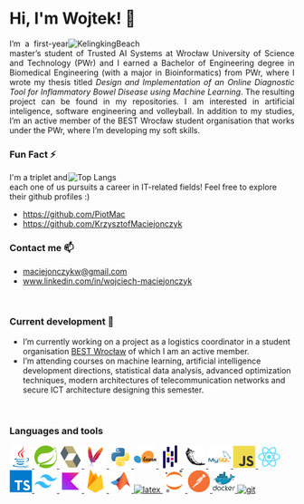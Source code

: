 # Hi, I'm Wojtek! 👋

<!--
**WMaciejonczyk/WMaciejonczyk** is a ✨ _special_ ✨ repository because its `README.md` (this file) appears on your GitHub profile.

Here are some ideas to get you started:

- 🔭 I’m currently working on ...
- 🌱 I’m currently learning ...
- 👯 I’m looking to collaborate on ...
- 🤔 I’m looking for help with ...
- 💬 Ask me about ...
- 📫 How to reach me: ...
- 😄 Pronouns: ...
- ⚡ Fun fact: ...
-->
<img align="right" src="https://github.com/user-attachments/assets/70228c26-ed54-4dc2-a410-909ba7e5ba33" alt="KelingkingBeach" width="400"/>


<p align="justify"> 
  I’m a first-year master’s student of Trusted AI Systems at Wrocław University of Science and Technology (PWr) and I earned a Bachelor of Engineering degree in Biomedical Engineering (with a major in Bioinformatics) from PWr, where I wrote my thesis titled <i>Design and Implementation of an Online Diagnostic Tool for Inflammatory Bowel Disease using Machine Learning</i>. The resulting project can be found in my repositories. I am interested in artificial inteligence, software engineering and volleyball. In addition to my studies, I’m an active member of the BEST Wrocław student organisation that works under the PWr, where I’m developing my soft skills.
</p> 


### Fun Fact ⚡

<a href="https://github.com/anuraghazra/github-readme-stats">
  <img align="right" src="https://github-readme-stats.vercel.app/api/top-langs/?username=WMaciejonczyk&layout=compact&theme=tokyonight" alt="Top Langs" width="400"/>
</a>

I'm a triplet and each one of us pursuits a career in IT-related fields! Feel free to explore their github profiles :)
- https://github.com/PiotMac
- https://github.com/KrzysztofMaciejonczyk

### Contact me 📫
- maciejonczykw@gmail.com
- www.linkedin.com/in/wojciech-maciejonczyk
<br>

### Current development 🔭

- I’m currently working on a project as a logistics coordinator in a student organisation [BEST Wrocław](https://best.wroclaw.pl/) of which I am an active member.
- I’m attending courses on machine learning, artificial intelligence development directions, statistical data analysis, advanced optimization techniques, modern architectures of telecommunication networks and secure ICT architecture designing this semester.
<br>

### Languages and tools

<p align="left">
    <a href="https://www.java.com" target="_blank" rel="noreferrer"> 
        <img src="https://raw.githubusercontent.com/devicons/devicon/master/icons/java/java-original.svg" alt="java" width="40" height="40"/> 
    </a> 
    <a href="https://spring.io/projects/spring-boot" target="_blank" rel="noreferrer">
        <img src="https://raw.githubusercontent.com/devicons/devicon/master/icons/spring/spring-original.svg" alt="spring boot" width="40" height="40"/>
    </a>
    <a href="https://hibernate.org" target="_blank" rel="noreferrer">
        <img src="https://raw.githubusercontent.com/devicons/devicon/master/icons/hibernate/hibernate-original.svg" alt="hibernate" width="40" height="40"/>
    </a>
    <a href="https://maven.apache.org" target="_blank" rel="noreferrer">
        <img src="https://raw.githubusercontent.com/devicons/devicon/master/icons/maven/maven-original.svg" alt="maven" width="40" height="40"/>
    </a>
    <a href="https://www.python.org" target="_blank" rel="noreferrer"> 
        <img src="https://raw.githubusercontent.com/devicons/devicon/master/icons/python/python-original.svg" alt="python" width="40" height="40"/> 
    </a>
    <a href="https://scikit-learn.org" target="_blank" rel="noreferrer"> 
        <img src="https://raw.githubusercontent.com/devicons/devicon/master/icons/scikitlearn/scikitlearn-original.svg" alt="scikit-learn" width="40" height="40"/> 
    </a>
    <a href="https://pandas.pydata.org" target="_blank" rel="noreferrer"> 
        <img src="https://raw.githubusercontent.com/devicons/devicon/master/icons/pandas/pandas-original.svg" alt="pandas" width="40" height="40"/> 
    </a>
    <a href="https://flask.palletsprojects.com/en/stable" target="_blank" rel="noreferrer"> 
        <img src="https://raw.githubusercontent.com/devicons/devicon/master/icons/flask/flask-original.svg" alt="flask" width="40" height="40"/> 
    </a>
    <a href="https://www.mysql.com" target="_blank" rel="noreferrer"> 
        <img src="https://raw.githubusercontent.com/devicons/devicon/master/icons/mysql/mysql-original-wordmark.svg" alt="mysql" width="40" height="40"/> 
    </a> 
    <a href="https://www.w3schools.com/js" target="_blank" rel="noreferrer"> 
        <img src="https://raw.githubusercontent.com/devicons/devicon/master/icons/javascript/javascript-original.svg" alt="javascript" width="40" height="40"/> 
    </a>
    <a href="https://react.dev" target="_blank" rel="noreferrer"> 
        <img src="https://raw.githubusercontent.com/devicons/devicon/master/icons/react/react-original.svg" alt="react" width="40" height="40"/> 
    </a>
    <a href="https://www.typescriptlang.org" target="_blank" rel="noreferrer"> 
        <img src="https://raw.githubusercontent.com/devicons/devicon/master/icons/typescript/typescript-original.svg" alt="typescript" width="40" height="40"/> 
    </a>
    <a href="https://tailwindcss.com" target="_blank" rel="noreferrer"> 
        <img src="https://raw.githubusercontent.com/devicons/devicon/master/icons/tailwindcss/tailwindcss-original.svg" alt="tailwindcss" width="40" height="40"/> 
    </a>
    <a href="https://kotlinlang.org" target="_blank" rel="noreferrer"> 
        <img src="https://raw.githubusercontent.com/devicons/devicon/master/icons/kotlin/kotlin-original.svg" alt="kotlin" width="40" height="40"/> 
    </a>
    <a href="https://firebase.google.com" target="_blank" rel="noreferrer"> 
        <img src="https://raw.githubusercontent.com/devicons/devicon/master/icons/firebase/firebase-original.svg" alt="firebase" width="40" height="40"/> 
    </a>
    <a href="https://www.mathworks.com/products/matlab.html" target="_blank" rel="noreferrer"> 
        <img src="https://raw.githubusercontent.com/devicons/devicon/master/icons/matlab/matlab-original.svg" alt="matlab" width="40" height="40"/> 
    </a>
    <a href="https://www.latex-project.org/" target="_blank" rel="noreferrer">
        <img src="https://cdn.jsdelivr.net/gh/devicons/devicon/icons/latex/latex-original.svg" alt="latex" width="40" height="40"/>
    </a>
    <a href="https://jupyter.org" target="_blank" rel="noreferrer"> 
        <img src="https://raw.githubusercontent.com/devicons/devicon/master/icons/jupyter/jupyter-original.svg" alt="jupyter" width="40" height="40"/> 
    </a>
    <a href="https://www.postman.com" target="_blank" rel="noreferrer"> 
        <img src="https://raw.githubusercontent.com/devicons/devicon/master/icons/postman/postman-original.svg" alt="postman" width="40" height="40"/> 
    </a>
    <a href="https://www.docker.com" target="_blank" rel="noreferrer"> 
        <img src="https://raw.githubusercontent.com/devicons/devicon/master/icons/docker/docker-original-wordmark.svg" alt="docker" width="40" height="40"/> 
    </a> 
    <a href="https://git-scm.com" target="_blank" rel="noreferrer"> 
        <img src="https://www.vectorlogo.zone/logos/git-scm/git-scm-icon.svg" alt="git" width="40" height="40"/> 
    </a> 
    
    
</p>
